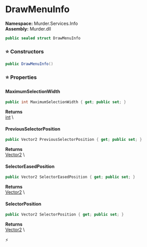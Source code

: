 # DrawMenuInfo

**Namespace:** Murder.Services.Info \
**Assembly:** Murder.dll

```csharp
public sealed struct DrawMenuInfo
```

### ⭐ Constructors
```csharp
public DrawMenuInfo()
```

### ⭐ Properties
#### MaximumSelectionWidth
```csharp
public int MaximumSelectionWidth { get; public set; }
```

**Returns** \
[int](https://learn.microsoft.com/en-us/dotnet/api/System.Int32?view=net-7.0) \
#### PreviousSelectorPosition
```csharp
public Vector2 PreviousSelectorPosition { get; public set; }
```

**Returns** \
[Vector2](https://learn.microsoft.com/en-us/dotnet/api/System.Numerics.Vector2?view=net-7.0) \
#### SelectorEasedPosition
```csharp
public Vector2 SelectorEasedPosition { get; public set; }
```

**Returns** \
[Vector2](https://learn.microsoft.com/en-us/dotnet/api/System.Numerics.Vector2?view=net-7.0) \
#### SelectorPosition
```csharp
public Vector2 SelectorPosition { get; public set; }
```

**Returns** \
[Vector2](https://learn.microsoft.com/en-us/dotnet/api/System.Numerics.Vector2?view=net-7.0) \


⚡